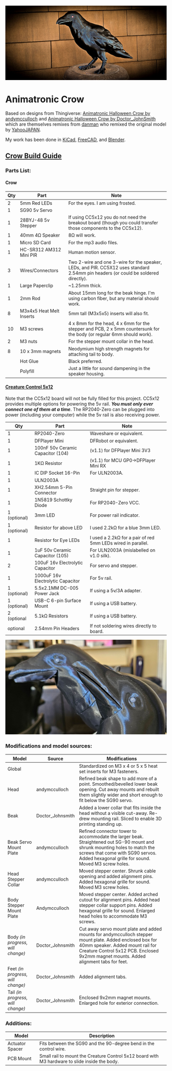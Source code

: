![The Animatronic Crow](images/AniCrow022.jpg)
# Animatronic Crow
Based on  designs from Thingiverse:
[Animatronic Halloween Crow by andymcculloch](https://www.thingiverse.com/thing:6278223)
and [Animatronic Halloween Crow by Doctor_JohnSmith](https://www.thingiverse.com/thing:6258153)
which are themselves remixes from [danman](https://www.thingiverse.com/danman/designs)
who remixed the original model by [YahooJAPAN](https://www.thingiverse.com/yahoojapan/designs).

My work has been done in [KiCad](https://www.kicad.org/),
[FreeCAD](https://www.freecad.org/),
and [Blender](https://www.blender.org/download/releases/4-4/).

## [Crow Build Guide](BUILD.md) ##
### Parts List: ###

#### Crow ####

| Qty | Part                     | Note                                                                                                                               |
|-----|--------------------------|------------------------------------------------------------------------------------------------------------------------------------|
| 2   | 5mm Red LEDs             | For the eyes. I am using frosted.                                                                                                  |
| 1   | SG90 5v Servo            |                                                                                                                                    |
| 1   | 28BYJ-48 5v Stepper      | If using CC5x12 you do not need the breakout board (though you could transfer those components to the CC5x12).                     |
| 1   | 40mm 4Ω Speaker          | 8Ω will work.                                                                                                                      |
| 1   | Micro SD Card            | For the mp3 audio files.                                                                                                           |
| 1   | HC-SR312 AM312 Mini PIR  | Human motion sensor.                                                                                                               |
| 3   | Wires/Connectors         | Two 2-wire and one 3-wire for the speaker, LEDs, and PIR. CC5X12 uses standard 2.54mm pin headers (or could be soldered directly). |
| 1   | Large Paperclip          | ~1.25mm thick.                                                                                                                     |
| 1   | 2mm Rod                  | About 15mm long for the beak hinge. I'm using carbon fiber, but any material should work.                                          |
| 8   | M3x4x5 Heat Melt Inserts | 5mm tall (M3x5x5) inserts will also fit.                                                                                           |
| 10  | M3 screws                | 4 x 8mm for the head, 4 x 6mm for the stepper and PCB, 2 x 5mm countersunk for the body (or regular 6mm should work).              |
| 2   | M3 nuts                  | For the stepper mount collar in the head.                                                                                          |
| 8   | 10 x 3mm magnets         | Neodymium high strength magnets for attaching tail to body.                                                                        |
|     | Hot Glue                 | Black preferred.                                                                                                                   |
|     | Polyfill                 | Just a little for sound dampening in the speaker housing.                                                                          |

#### [Creature Control 5x12](../creatureControl/README.md) ####
Note that the CC5x12 board will not be fully filled for this project. 
CC5x12 provides multiple options for powering the 5v rail.
***You must only ever connect one of them at a time***. 
The RP2040-Zero can be plugged into power (including your computer) while the 5v rail is also receiving power.

| Qty          | Part                              | Note                                                         |
|--------------|-----------------------------------|--------------------------------------------------------------|
| 1            | RP2040-Zero                       | Waveshare or equivalent.                                     |
| 1            | DFPlayer Mini                     | DFRobot or equivalent.                                       |
| 1            | 100nF 50v Ceramic Capacitor (104) | (v1.1) for DFPlayer Mini 3V3                                 |
| 1            | 1KΩ Resistor                      | (v1.1) for MCU GP0->DFPlayer Mini RX                         |
| 1            | IC DIP Socket 16-Pin              | For ULN2003A.                                                |
| 1            | ULN2003A                          |                                                              |
| 1            | XH2.54mm 5-Pin Connector          | Straight pin for stepper.                                    |
| 1            | 1N5819 Schottky Diode             | For RP2040-Zero VCC.                                         |
| 1 (optional) | 3mm LED                           | For power rail indicator.                                    |
| 1 (optional) | Resistor for above LED            | I used 2.2kΩ for a blue 3mm LED.                             |
| 1            | Resistor for Eye LEDs             | I used a 2.2kΩ for a pair of red 5mm LEDs wired in parallel. |
| 1            | 1uF 50v Ceramic Capacitor (105)   | For ULN2003A (mislabelled on v1.0 silk).                     |
| 2            | 100uF 16v Electrolytic Capacitor  | For servo and stepper.                                       |
| 1            | 1000uF 16v Electrolytic Capacitor | For 5v rail.                                                 |
| 1 (optional) | 5.5x2.1MM DC-005 Power Jack       | If using a 5v/3A adapter.                                    |
| 1 (optional) | USB-C 6-pin Surface Mount         | If using a USB battery.                                      |
| 2 (optional  | 5.1kΩ Resistors                   | If using a USB battery.                                      |
| optional     | 2.54mm Pin Headers                | If not soldering wires directly to board.                    |

![New beak/head in the foreground.](images/AniCrow011.jpg)
### Modifications and model sources: ###

| Model                             | Source           | Modifications                                                                                                                                                                                                                        |
|-----------------------------------|------------------|--------------------------------------------------------------------------------------------------------------------------------------------------------------------------------------------------------------------------------------|
| Global                            |                  | Standardized on M3 x 4 or 5 x 5 heat set inserts for M3 fasteners.                                                                                                                                                                   |
| Head                              | andymcculloch    | Refined beak shape to add more of a point. Smoothed/bevelled lower beak opening. Cut away mounts and rebuilt them slightly wider and short enough to fit below the SG90 servo.                                                       |
| Beak                              | Doctor_Johnsmith | Added a lower collar that fits inside the head without a visible cut-away. Re-drew mounting rail. Sliced to enable 3D printing standing up.                                                                                          |
| Beak Servo Mount Plate            | andymcculloch    | Refined connector tower to accommodate the larger beak. Straightened out SG-90 mount and shrunk mounting holes to match the screws that come with SG90 servos. Added hexagonal grille for sound. Moved M3 screw holes.               |
| Head Stepper Collar               | andymcculloch    | Moved stepper center. Shrunk cable opening and added alignment pins. Added hexagonal grille for sound. Moved M3 screw holes.                                                                                                         |
| Body Stepper Mount Plate          | Andymcculloch    | Moved stepper center. Added arched cutout for alignment pins. Added head stepper collar support pins. Added hexagonal grille for sound. Enlarged head holes to accommodate M3 screws.                                                |
| Body *(in progress, will change)* | Doctor_Johnsmith | Cut away servo mount plate and added mounts for andymcculloch stepper mount plate. Added enclosed box for 40mm speaker. Added mount rail for Creature Control 5x12 PCB. Enclosed 9x2mm magnet mounts. Added alignment tabs for feet. |
| Feet *(in progress, will change)* | Doctor_Johnsmith | Added alignment tabs.                                                                                                                                                                                                                |
| Tail *(in progress, will change)* | Doctor_Johnsmith | Enclosed 9x2mm magnet mounts. Enlarged hole for exterior connection.                                                                                                                                                                 |

### Additions: ###

| Model           | Description                                                                                    |
|-----------------|------------------------------------------------------------------------------------------------|
| Actuator Spacer | Fits between the SG90 and the 90-degree bend in the control wire.                              |
| PCB Mount       | Small rail to mount the Creature Control 5x12 board with M3 hardware to slide inside the body. |
